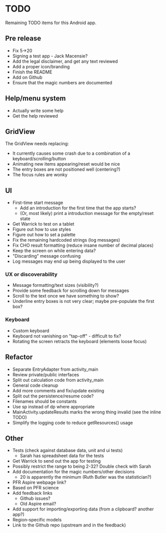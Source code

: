 # TODO

Remaining TODO items for this Android app.

## Pre release

- Fix 5->20
- Signing a test app - Jack Macensie?
- Add the legal disclaimer, and get any text reviewed
- Add a proper icon/branding
- Finish the README
- Add on Github
- Ensure that the magic numbers are documented

## Help/menu system

- Actually write some help
- Get the help reviewed


## GridView

The GridView needs replacing:

- It currently causes some crash due to a combination of a keyboard/scrolling/button
- Animating new items appearing/reset would be nice
- The entry boxes are not positioned well (centering?)
- The focus rules are wonky

## UI

- First-time start message
  - Add an introduction for the first time that the app starts?
  - (Or, most likely) print a introduction message for the empty/reset state
- Get Warrick to test on a tablet
- Figure out how to use styles
- Figure out how to set a palette
- Fix the remaining hardcoded strings (log messages)
- Fix CHO result formatting (reduce insane number of decimal places)
- Keep the screen on while entering data?
- "Discarding" message confusing
- Log messages may end up being displayed to the user

### UX or discoverability

- Message formatting/text sizes (visibility?)
- Provide some feedback for scrolling down for messages
- Scroll to the text once we have something to show?
- Underline entry boxes is not very clear; maybe pre-populate the first box?

### Keyboard

- Custom keyboard
- Keyboard not vanishing on "tap-off" - difficult to fix?
- Rotating the screen retracts the keyboard (elements loose focus)


## Refactor

- Separate EntryAdapter from activity_main
- Review private/public interfaces
- Split out calculation code from activity_main
- General code cleanup
- Add more comments and fix/update existing
- Split out the persistence/resume code?
- Filenames should be constants
- Use sp instead of dp where appropriate
- MainActivity.updateResults marks the wrong thing invalid (see the inline TODO)
- Simplify the logging code to reduce getResources() usage


## Other

- Tests (check against database data, unit and ui tests)
  - Sarah has spreadsheet data for the tests
- Get Warrick to send out the app for testing
- Possibly restrict the range to being 2-32? Double check with Sarah
- Add documentation for the magic numbers/other decisions
  - 20 is apparently the minimum (Ruth Butler was the statistician?)
- PFR Aspire webpage link?
- Based on PFR science
- Add feedback links
  - Github issues?
  - Old Aspire email?
- Add support for importing/exporting data (from a clipboard? another app?)
- Region-specific models
- Link to the Github repo (upstream and in the feedback)
